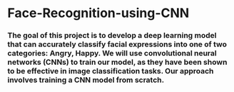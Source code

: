 # Face-Recognition-using-CNN

### The goal of this project is to develop a deep learning model that can accurately classify facial expressions into one of two categories: Angry, Happy. We will use convolutional neural networks (CNNs) to train our model, as they have been shown to be effective in image classification tasks. Our approach involves training a CNN model from scratch.

